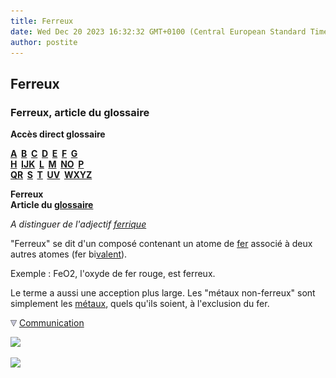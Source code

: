 ```yaml
---
title: Ferreux
date: Wed Dec 20 2023 16:32:32 GMT+0100 (Central European Standard Time)
author: postite
---
```


## Ferreux
### Ferreux, article du glossaire
 **Accès direct glossaire**

**[A](a.html)  [B](b.html)  [C](c.html)  [D](d.html)  [E](e.html)  [F](f.html)  [G](g.html)  
[H](h.html)  [IJK](ijk.html)  [L](l.html)  [M](m.html)  [NO](no.html)  [P](p.html)  
[QR](qr.html)  [S](s.html)  [T](t.html)  [UV](uv.html)  [WXYZ](wxyz.html)**

**Ferreux  
Article du [glossaire](glossaire.html)**

_A distinguer de l'adjectif [ferrique](ferrique.html)_

"Ferreux" se dit d'un composé contenant un atome de [fer](fer.html) associé à deux autres atomes (fer bi[valent](valence.html)).

Exemple : FeO2, l'oxyde de fer rouge, est ferreux.

Le terme a aussi une acception plus large. Les "métaux non-ferreux" sont simplement les [métaux](metaux.html), quels qu'ils soient, à l'exclusion du fer.



![](images/flechebas.gif) [Communication](http://www.artrealite.com/annonceurs.htm) 

[![](https://cbonvin.fr/sites/regie.artrealite.com/visuels/campagne1.png)](index-2.html#20131014)

![](https://cbonvin.fr/sites/regie.artrealite.com/visuels/campagne2.png)